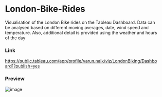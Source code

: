 # London-Bike-Rides

Visualisation of the London Bike rides on the Tableau Dashboard. Data can be analysed based on different moving averages, date, wind speed and temperature. 
Also, additional detail is provided using the weather and hours of the day

### Link
https://public.tableau.com/app/profile/varun.naik/viz/LondonBiking/Dashboard1?publish=yes

### Preview
![image](https://github.com/Varun-Naik/London-Bike-Rides/assets/49288579/bedb5c58-294a-4e79-9478-22f5b7d2a7c3)
